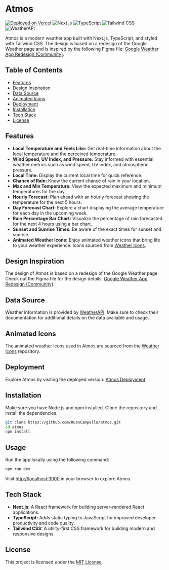 # Atmos

[![Deployed on Vercel](https://img.shields.io/badge/Deployed%20on-Vercel-blueviolet)](https://atmos-ruancampello.vercel.app) ![Next.js](https://img.shields.io/badge/Next.js-000000?style=flat&logo=next.js&logoColor=white) ![TypeScript](https://img.shields.io/badge/TypeScript-007ACC?style=flat&logo=typescript&logoColor=white) ![Tailwind CSS](https://img.shields.io/badge/Tailwind%20CSS-38B2AC?style=flat&logo=tailwind-css&logoColor=white) ![WeatherAPI](https://img.shields.io/badge/WeatherAPI-4285F4?style=flat&logo=&logoColor=white)

Atmos is a modern weather app built with Next.js, TypeScript, and styled with Tailwind CSS. The design is based on a redesign of the Google Weather page and is inspired by the following Figma file: [Google Weather App Redesign (Community)](https://www.figma.com/file/nCKhkWJfABdjRTclnhQANY/Google-Weather-App-Redesign-(Community)?type=design&node-id=0%3A1&mode=design&t=syVtRCx4lxiX5hLq-1).

## Table of Contents
- [Features](#features)
- [Design Inspiration](#design-inspiration)
- [Data Source](#data-source)
- [Animated Icons](#animated-icons)
- [Deployment](#deployment)
- [Installation](#installation)
- [Tech Stack](#tech-stack)
- [License](#license)

## Features

- **Local Temperature and Feels Like:** Get real-time information about the local temperature and the perceived temperature.
- **Wind Speed, UV Index, and Pressure:** Stay informed with essential weather metrics such as wind speed, UV index, and atmospheric pressure.
- **Local Time:** Display the current local time for quick reference.
- **Chance of Rain:** Know the current chance of rain in your location.
- **Max and Min Temperature:** View the expected maximum and minimum temperatures for the day.
- **Hourly Forecast:** Plan ahead with an hourly forecast showing the temperature for the next 5 hours.
- **Day Forecast Chart:** Explore a chart displaying the average temperature for each day in the upcoming week.
- **Rain Percentage Bar Chart:** Visualize the percentage of rain forecasted for the next 4 hours using a bar chart.
- **Sunset and Sunrise Times:** Be aware of the exact times for sunset and sunrise.
- **Animated Weather Icons:** Enjoy animated weather icons that bring life to your weather experience. Icons sourced from [Weather Icons](https://github.com/philanri/weather-icons).

## Design Inspiration

The design of Atmos is based on a redesign of the Google Weather page. Check out the Figma file for the design details: [Google Weather App Redesign (Community)](https://www.figma.com/file/nCKhkWJfABdjRTclnhQANY/Google-Weather-App-Redesign-(Community)?type=design&node-id=0%3A1&mode=design&t=syVtRCx4lxiX5hLq-1).

## Data Source

Weather information is provided by [WeatherAPI](https://www.weatherapi.com/). Make sure to check their documentation for additional details on the data available and usage.

## Animated Icons

The animated weather icons used in Atmos are sourced from the [Weather Icons](https://github.com/philanri/weather-icons) repository.

## Deployment

Explore Atmos by visiting the deployed version: [Atmos Deployment](https://atmos-ruancampello.vercel.app).

## Installation

Make sure you have Node.js and npm installed. Clone the repository and install the dependencies.

```bash
git clone https://github.com/RuanCampello/atmos.git
cd atmos
npm install
```

## Usage

Run the app locally using the following command:

```bash
npm run dev
```

Visit [http://localhost:3000](http://localhost:3000) in your browser to explore Atmos.

## Tech Stack

- **Next.js:** A React framework for building server-rendered React applications.
- **TypeScript:** Adds static typing to JavaScript for improved developer productivity and code quality.
- **Tailwind CSS:** A utility-first CSS framework for building modern and responsive designs.

## License

This project is licensed under the [MIT License](LICENSE.md).
